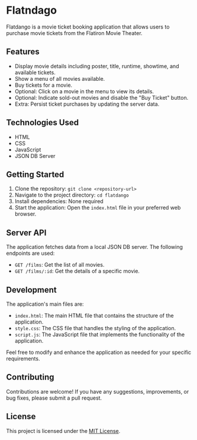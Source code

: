 # Flatndago
Flatdango is a movie ticket booking application that allows users to purchase movie tickets from the Flatiron Movie Theater.

## Features

- Display movie details including poster, title, runtime, showtime, and available tickets.
- Show a menu of all movies available.
- Buy tickets for a movie.
- Optional: Click on a movie in the menu to view its details.
- Optional: Indicate sold-out movies and disable the "Buy Ticket" button.
- Extra: Persist ticket purchases by updating the server data.

## Technologies Used

- HTML
- CSS
- JavaScript
- JSON DB Server

## Getting Started

1. Clone the repository: `git clone <repository-url>`
2. Navigate to the project directory: `cd flatdango`
3. Install dependencies: None required
4. Start the application: Open the `index.html` file in your preferred web browser.

## Server API

The application fetches data from a local JSON DB server. The following endpoints are used:

- `GET /films`: Get the list of all movies.
- `GET /films/:id`: Get the details of a specific movie.

## Development

The application's main files are:

- `index.html`: The main HTML file that contains the structure of the application.
- `style.css`: The CSS file that handles the styling of the application.
- `script.js`: The JavaScript file that implements the functionality of the application.

Feel free to modify and enhance the application as needed for your specific requirements.

## Contributing

Contributions are welcome! If you have any suggestions, improvements, or bug fixes, please submit a pull request. 

## License

This project is licensed under the [MIT License](LICENSE).
